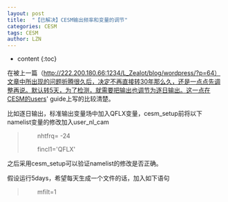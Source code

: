 ```yaml
---
layout: post
title:  "【已解决】CESM输出频率和变量的调节" 
categories: CESM
tags: CESM
author: LZN
---
```


* content
{:toc}

在被上一篇（http://222.200.180.66:1234/L_Zealot/blog/wordpress/?p=64）文章中所出现的问题折腾很久后，决定不再直接转30年那么久，还是一点点先调整再说。默认转5天，为了检测，就需要把输出也调节为逐日输出。这一点在CESM的users' guide上写的比较清楚。

比如逐日输出，标准输出变量场中加入QFLX变量，cesm_setup前将以下namelist变量的修改加入user_nl_cam
<blockquote>
<p style="padding-left: 30px;">nhtfrq= -24</p>
<p style="padding-left: 30px;">fincl1='QFLX'</p>
</blockquote>
之后采用cesm_setup可以验证namelist的修改是否正确。

假设运行5days，希望每天生成一个文件的话，加入如下语句
<blockquote>
<p style="padding-left: 30px;">mfilt=1</p>
</blockquote>